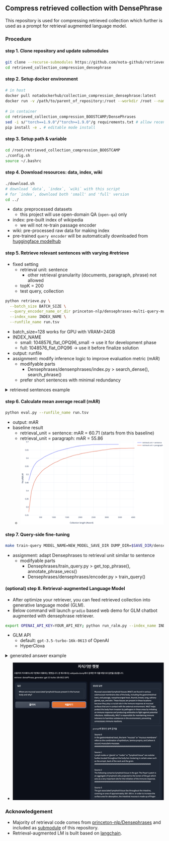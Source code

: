 ## Compress retrieved collection with DensePhrase
This repository is used for compressing retrieved collection which further is used as a prompt for retrieval augmented language model.

### Procedure
#### step 1. Clone repository and update submodules
```bash
git clone --recurse-submodules https://github.com/nota-github/retrieved_collection_compression_BOOSTCAMP.git
cd retrieved_collection_compression_densephrase
```

#### step 2. Setup docker environment
```bash
# in host
docker pull notadockerhub/collection_compression_densephrase:latest
docker run -v /path/to/parent_of_repository:/root --workdir /root --name {container_name} --shm-size=2gb -it --gpus GPU_INDICES -t notadockerhub/collection_compression_densephrase

# in container
cd retrieved_collection_compression_BOOSTCAMP/DensePhrases
sed -i s/"torch==1.9.0"/"torch>=1.9.0"/g requirements.txt # allow recent version of pytorch
pip install -e . # editable mode install
```

#### step 3. Setup path & variable
```bash
cd /root/retrieved_collection_compression_BOOSTCAMP
./config.sh
source ~/.bashrc
```

#### step 4. Download resources: data, index, wiki
```bash
./download.sh 
# download `data`, `index`, `wiki` with this script
# for `index`, download both 'small' and 'full' version
cd ../
```
* data: preprocessed datasets
  * this project will use open-domain QA (`open-qa`) only
* index: pre-built index of wikipedia
  * we will not re-train passage encoder
* wiki: pre-processed raw data for making index
* pre-trained `query encoder` will be automatically downloaded from [huggingface modelhub](https://huggingface.co/princeton-nlp/densephrases-multi-query-multi)

#### step 5. Retrieve relevant sentences with varying #retrieve 
* fixed setting
  * retrieval unit: sentence
    * other retrieval granularity (documents, paragraph, phrase) not allowed
  * topK = 200
  * test query, collection
```bash
python retrieve.py \
  --batch_size BATCH_SIZE \
  --query_encoder_name_or_dir princeton-nlp/densephrases-multi-query-multi \
  --index_name INDEX_NAME \
  --runfile_name run.tsv
```
* batch_size=128 works for GPU with VRAM=24GB
* INDEX_NAME
  * small: 1048576_flat_OPQ96_small -> use it for development phase
  * full: 1048576_flat_OPQ96 -> use it before finalize solution
* output: runfile
* assignment: modify inference logic to improve evaluation metric (mAR)
  * modifyable parts
    * Densephrases/densenphrases/index.py > search_dense(), search_phrase()
  * prefer short sentences with minimal redundancy
<details>
  <summary>retrieved sentences example</summary>
Query: Where are mucosal associated lymphoid tissues present in the human body and why?
(인체에서 점막 관련 림프 조직은 어디에 존재하며 그 이유는 무엇입니까?)
</br>
Answers: [oral passage, salivary glands, gastrointestinal tract, breast, skin, thyroid, lung, nasopharyngeal tract, eye]
 
Retrieved "sentences" by DensePhrase: ['In the gastrointestinal tract, the term "mucosa" or "mucous membrane" refers to the combination of epithelium, lamina propria, and (where it occurs) muscularis mucosae.', 'Another type of relatively undifferentiated connective tissue is mucous connective tissue, found inside the umbilical cord.', 'Lymph nodes or "glands" or "nodes" or "lymphoid tissue" are nodular bodies located throughout the body but clustering in certain areas such as the armpit, back of the neck and the groin.', 'The mucosa-associated lymphoid tissue (MALT), also called mucosa-associated lymphatic tissue, is a diffuse system of small concentrations of lymphoid tissue found in various submucosal membrane sites of the body, such as the gastrointestinal tract, oral passage, nasopharyngeal tract, thyroid, breast, lung, salivary glands, eye, and skin.' ...]
</details>

#### step 6. Calculate mean average recall (mAR)
```bash
python eval.py --runfile_name run.tsv
```
* output: mAR
* baseline result
  * retrieval_unit = sentence: mAR = 60.71 (starts from this baseline)
  * retrieval_unit = paragraph: mAR = 55.86
  * ![Recall@LM_vs_collectionLen](images/Recall@LM_vs_collectionLen.png)

#### step 7. Query-side fine-tuning
```bash
make train-query MODEL_NAME=NEW_MODEL_SAVE_DIR DUMP_DIR=$SAVE_DIR/densephrases-multi_wiki-20181220/dump/ LOAD_DIR_OR_PRETRAINED_HF_NAME=princeton-nlp/densephrases-multi-query-nq
```
* assignment: adapt Densephrases to retrieval unit similar to sentence
  * modifyable parts
    * Densephrases/train_query.py > get_top_phrase(), annotate_phrase_vecs()
    * Densephrases/densephrases/encoder.py > train_query()

#### (optional) step 8. Retrieval-augmented Language Model
* After optimize your retriever, you can feed retrieved collection into generative language model (GLM).
* Below command will launch `gradio` based web demo for GLM chatbot augmented with densephrase retriever.
```bash
export OPENAI_API_KEY=YOUR_API_KEY; python run_ralm.py --index_name INDEX_NAME --question QUESTION
```
* GLM API
  * default: `gpt-3.5-turbo-16k-0613` of OpenAI
  * HyperClova
<details>
  <summary> generated answer example</summary>
Query: Where are mucosal associated lymphoid tissues present in the human body and why?
(인체에서 점막 관련 림프 조직은 어디에 존재하며 그 이유는 무엇입니까?)
</br>
</br>
Generated answer: Mucosal-associated lymphoid tissues (MALT) are found in various submucosal membrane sites of the body, including the gastrointestinal tract, oral passage, nasopharyngeal tract, thyroid, breast, lung, salivary glands, eye, and skin. They are present in these locations because they play a crucial role in the immune system's defense against pathogens that may enter the body through these mucosal surfaces. MALT acts as a barrier and initiates immune responses to protect against infections in these areas. Additionally, the presence of MALT in the gut is particularly important due to the large mass of lymphoid tissue in the intestine, which helps in the absorption of nutrients and provides immune protection against ingested pathogens.
</br>
</br>
Appended context with 88 sentences: [Document(page_content='In the gastrointestinal tract, the term "mucosa" or "mucous membrane" refers to the combination of epithelium, lamina propria, and (where it occurs) muscularis mucosae.', metadata={'source': 'source_0'}), Document(page_content='Lymph nodes or \'glands\' or "nodes" or "lymphoid tissue" are nodular bodies located throughout the body but clustering in certain areas such as the armpit, back of the neck and the groin.', metadata={'source': 'source_1'}), …, Document(page_content='Alkaline mucus exists in the human eye, stomach, saliva, and cervix. In the stomach, alkaline mucus is secreted by gastric glands in the mucosa layer of the stomach wall.', metadata={'source': 'source_87'})]
</br>
</br>
Used sources to generate answer: ['source_7', 'source_33', 'source_36']
</br>
</br>
source_7: The mucosa-associated lymphoid tissue (MALT), also called mucosa-associated lymphatic tissue, is a diffuse system of small concentrations of lymphoid tissue found in various submucosal membrane sites of the body, such as the gastrointestinal tract, oral passage, nasopharyngeal tract, thyroid, breast, lung, salivary glands, eye, and skin.
</br>
source_33: In fact, the intestine possesses the largest mass of lymphoid tissue in the human body.
</br>
source_36: Gut-associated lymphoid tissue (GALT) is a component of the mucosa-associated lymphoid tissue (MALT) which works in the immune system to protect the body from invasion in the gut.
</details>

* ![RaLM Web demo](images/RaLM_example.png)

### Acknowledgement
* Majority of retrieval code comes from [princeton-nlp/Densephrases](https://github.com/princeton-nlp/DensePhrases) and included as [submodule](Densephrases) of this repository.
* Retrieval-augmented LM is built based on [langchain](https://github.com/hwchase17/langchain).